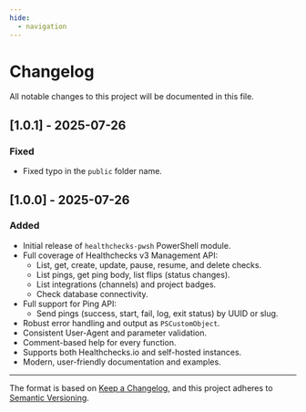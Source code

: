 ```yaml
---
hide:
  - navigation
---
```


# Changelog

All notable changes to this project will be documented in this file.

## [1.0.1] - 2025-07-26
### Fixed
- Fixed typo in the `public` folder name.

## [1.0.0] - 2025-07-26
### Added
- Initial release of `healthchecks-pwsh` PowerShell module.
- Full coverage of Healthchecks v3 Management API:
  - List, get, create, update, pause, resume, and delete checks.
  - List pings, get ping body, list flips (status changes).
  - List integrations (channels) and project badges.
  - Check database connectivity.
- Full support for Ping API:
  - Send pings (success, start, fail, log, exit status) by UUID or slug.
- Robust error handling and output as `PSCustomObject`.
- Consistent User-Agent and parameter validation.
- Comment-based help for every function.
- Supports both Healthchecks.io and self-hosted instances.
- Modern, user-friendly documentation and examples.

---

The format is based on [Keep a Changelog](https://keepachangelog.com/en/1.1.0/), and this project adheres to [Semantic Versioning](https://semver.org/spec/v2.0.0.html).